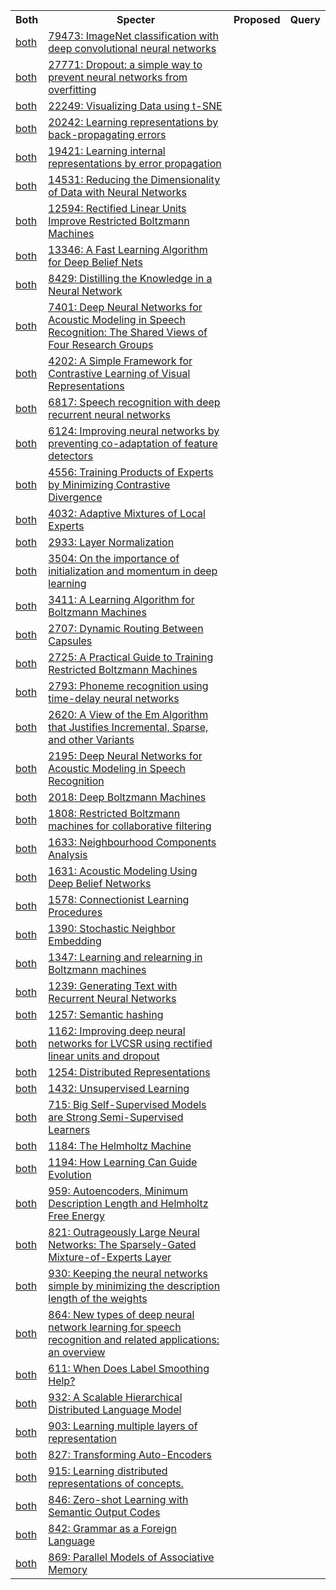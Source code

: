 <html><table><tr>
<th>Both</th>
<th>Specter</th>
<th>Proposed</th>
<th>Query</th>
</tr>
<tr>
<td><a href="both/195908774.md">both</a></td>
<td><a href="https://www.semanticscholar.org/paper/abd1c342495432171beb7ca8fd9551ef13cbd0ff">79473: ImageNet classification with deep convolutional neural networks</a></td>
</tr>
<tr>
<td><a href="both/6844431.md">both</a></td>
<td><a href="https://www.semanticscholar.org/paper/34f25a8704614163c4095b3ee2fc969b60de4698">27771: Dropout: a simple way to prevent neural networks from overfitting</a></td>
</tr>
<tr>
<td><a href="both/5855042.md">both</a></td>
<td><a href="https://www.semanticscholar.org/paper/1c46943103bd7b7a2c7be86859995a4144d1938b">22249: Visualizing Data using t-SNE</a></td>
</tr>
<tr>
<td><a href="both/205001834.md">both</a></td>
<td><a href="https://www.semanticscholar.org/paper/052b1d8ce63b07fec3de9dbb583772d860b7c769">20242: Learning representations by back-propagating errors</a></td>
</tr>
<tr>
<td><a href="both/62245742.md">both</a></td>
<td><a href="https://www.semanticscholar.org/paper/111fd833a4ae576cfdbb27d87d2f8fc0640af355">19421: Learning internal representations by error propagation</a></td>
</tr>
<tr>
<td><a href="both/1658773.md">both</a></td>
<td><a href="https://www.semanticscholar.org/paper/46eb79e5eec8a4e2b2f5652b66441e8a4c921c3e">14531: Reducing the Dimensionality of Data with Neural Networks</a></td>
</tr>
<tr>
<td><a href="both/15539264.md">both</a></td>
<td><a href="https://www.semanticscholar.org/paper/a538b05ebb01a40323997629e171c91aa28b8e2f">12594: Rectified Linear Units Improve Restricted Boltzmann Machines</a></td>
</tr>
<tr>
<td><a href="both/2309950.md">both</a></td>
<td><a href="https://www.semanticscholar.org/paper/8978cf7574ceb35f4c3096be768c7547b28a35d0">13346: A Fast Learning Algorithm for Deep Belief Nets</a></td>
</tr>
<tr>
<td><a href="both/7200347.md">both</a></td>
<td><a href="https://www.semanticscholar.org/paper/0c908739fbff75f03469d13d4a1a07de3414ee19">8429: Distilling the Knowledge in a Neural Network</a></td>
</tr>
<tr>
<td><a href="both/206485943.md">both</a></td>
<td><a href="https://www.semanticscholar.org/paper/31868290adf1c000c611dfc966b514d5a34e8d23">7401: Deep Neural Networks for Acoustic Modeling in Speech Recognition: The Shared Views of Four Research Groups</a></td>
</tr>
<tr>
<td><a href="both/211096730.md">both</a></td>
<td><a href="https://www.semanticscholar.org/paper/34733eaf66007516347a40ad5d9bbe1cc9dacb6b">4202: A Simple Framework for Contrastive Learning of Visual Representations</a></td>
</tr>
<tr>
<td><a href="both/206741496.md">both</a></td>
<td><a href="https://www.semanticscholar.org/paper/4177ec52d1b80ed57f2e72b0f9a42365f1a8598d">6817: Speech recognition with deep recurrent neural networks</a></td>
</tr>
<tr>
<td><a href="both/14832074.md">both</a></td>
<td><a href="https://www.semanticscholar.org/paper/1366de5bb112746a555e9c0cd00de3ad8628aea8">6124: Improving neural networks by preventing co-adaptation of feature detectors</a></td>
</tr>
<tr>
<td><a href="both/207596505.md">both</a></td>
<td><a href="https://www.semanticscholar.org/paper/9360e5ce9c98166bb179ad479a9d2919ff13d022">4556: Training Products of Experts by Minimizing Contrastive Divergence</a></td>
</tr>
<tr>
<td><a href="both/572361.md">both</a></td>
<td><a href="https://www.semanticscholar.org/paper/c8d90974c3f3b40fa05e322df2905fc16204aa56">4032: Adaptive Mixtures of Local Experts</a></td>
</tr>
<tr>
<td><a href="both/8236317.md">both</a></td>
<td><a href="https://www.semanticscholar.org/paper/97fb4e3d45bb098e27e0071448b6152217bd35a5">2933: Layer Normalization</a></td>
</tr>
<tr>
<td><a href="both/10940950.md">both</a></td>
<td><a href="https://www.semanticscholar.org/paper/aa7bfd2304201afbb19971ebde87b17e40242e91">3504: On the importance of initialization and momentum in deep learning</a></td>
</tr>
<tr>
<td><a href="both/12174018.md">both</a></td>
<td><a href="https://www.semanticscholar.org/paper/a0d16f0e99f7ce5e6fb70b1a68c685e9ad610657">3411: A Learning Algorithm for Boltzmann Machines</a></td>
</tr>
<tr>
<td><a href="both/3603485.md">both</a></td>
<td><a href="https://www.semanticscholar.org/paper/c4c06578f4870e4b126e6837907929f3c900b99f">2707: Dynamic Routing Between Capsules</a></td>
</tr>
<tr>
<td><a href="both/21145246.md">both</a></td>
<td><a href="https://www.semanticscholar.org/paper/e95d3934e51107da7610acd0b1bcb6551671f9f1">2725: A Practical Guide to Training Restricted Boltzmann Machines</a></td>
</tr>
<tr>
<td><a href="both/9563026.md">both</a></td>
<td><a href="https://www.semanticscholar.org/paper/cd62c9976534a6a2096a38244f6cbb03635a127e">2793: Phoneme recognition using time-delay neural networks</a></td>
</tr>
<tr>
<td><a href="both/17947141.md">both</a></td>
<td><a href="https://www.semanticscholar.org/paper/9f87a11a523e4680e61966e36ea2eac516096f23">2620: A View of the Em Algorithm that Justifies Incremental, Sparse, and other Variants</a></td>
</tr>
<tr>
<td><a href="both/7230302.md">both</a></td>
<td><a href="https://www.semanticscholar.org/paper/e33cbb25a8c7390aec6a398e36381f4f7770c283">2195: Deep Neural Networks for Acoustic Modeling in Speech Recognition</a></td>
</tr>
<tr>
<td><a href="both/877639.md">both</a></td>
<td><a href="https://www.semanticscholar.org/paper/85021c84383d18a7a4434d76dc8135fc6bdc0aa6">2018: Deep Boltzmann Machines</a></td>
</tr>
<tr>
<td><a href="both/7285098.md">both</a></td>
<td><a href="https://www.semanticscholar.org/paper/1626c940a64ad96a7ed53d7d6c0df63c6696956b">1808: Restricted Boltzmann machines for collaborative filtering</a></td>
</tr>
<tr>
<td><a href="both/8616518.md">both</a></td>
<td><a href="https://www.semanticscholar.org/paper/24c287d97982216c8f35c8d326dc2ec2d2475f3e">1633: Neighbourhood Components Analysis</a></td>
</tr>
<tr>
<td><a href="both/9530137.md">both</a></td>
<td><a href="https://www.semanticscholar.org/paper/d2b62f77cb2864e465aa60bca6c26bb1d2f84963">1631: Acoustic Modeling Using Deep Belief Networks</a></td>
</tr>
<tr>
<td><a href="both/7840452.md">both</a></td>
<td><a href="https://www.semanticscholar.org/paper/a57c6d627ffc667ae3547073876c35d6420accff">1578: Connectionist Learning Procedures</a></td>
</tr>
<tr>
<td><a href="both/20240.md">both</a></td>
<td><a href="https://www.semanticscholar.org/paper/14d46c6396837986bb4b9a14024cb64797b8c6c0">1390: Stochastic Neighbor Embedding</a></td>
</tr>
<tr>
<td><a href="both/58779360.md">both</a></td>
<td><a href="https://www.semanticscholar.org/paper/8592e46a5435d18bba70557846f47290b34c1aa5">1347: Learning and relearning in Boltzmann machines</a></td>
</tr>
<tr>
<td><a href="both/8843166.md">both</a></td>
<td><a href="https://www.semanticscholar.org/paper/e0e5dd8b206806372b3e20b9a2fbdbd0cf9ce1de">1239: Generating Text with Recurrent Neural Networks</a></td>
</tr>
<tr>
<td><a href="both/1501682.md">both</a></td>
<td><a href="https://www.semanticscholar.org/paper/cd5af41a81e7fc9588dc74f3831fb14daf2f8e2a">1257: Semantic hashing</a></td>
</tr>
<tr>
<td><a href="both/6299466.md">both</a></td>
<td><a href="https://www.semanticscholar.org/paper/1a3c74c7b11ad5635570932577cdde2a3f7a6a5c">1162: Improving deep neural networks for LVCSR using rectified linear units and dropout</a></td>
</tr>
<tr>
<td><a href="both/50027191.md">both</a></td>
<td><a href="https://www.semanticscholar.org/paper/3106e66537a0c8f53278e553bcb38f0b0992ec0e">1254: Distributed Representations</a></td>
</tr>
<tr>
<td><a href="both/568745.md">both</a></td>
<td><a href="https://www.semanticscholar.org/paper/d62bcde418144411068d5b09952090962fbc05f6">1432: Unsupervised Learning</a></td>
</tr>
<tr>
<td><a href="both/219721239.md">both</a></td>
<td><a href="https://www.semanticscholar.org/paper/3e7f5f4382ac6f9c4fef6197dd21abf74456acd1">715: Big Self-Supervised Models are Strong Semi-Supervised Learners</a></td>
</tr>
<tr>
<td><a href="both/1890561.md">both</a></td>
<td><a href="https://www.semanticscholar.org/paper/605402e235bd62437baf3c9ebefe77fb4d92ee95">1184: The Helmholtz Machine</a></td>
</tr>
<tr>
<td><a href="both/2937027.md">both</a></td>
<td><a href="https://www.semanticscholar.org/paper/f9197ff9fdabd2b78bfe0602365011c6699b0d66">1194: How Learning Can Guide Evolution</a></td>
</tr>
<tr>
<td><a href="both/2445072.md">both</a></td>
<td><a href="https://www.semanticscholar.org/paper/3dc3a0efe58eaf8564ca1965c0ffd23ec495b83f">959: Autoencoders, Minimum Description Length and Helmholtz Free Energy</a></td>
</tr>
<tr>
<td><a href="both/12462234.md">both</a></td>
<td><a href="https://www.semanticscholar.org/paper/510e26733aaff585d65701b9f1be7ca9d5afc586">821: Outrageously Large Neural Networks: The Sparsely-Gated Mixture-of-Experts Layer</a></td>
</tr>
<tr>
<td><a href="both/9346534.md">both</a></td>
<td><a href="https://www.semanticscholar.org/paper/25c9f33aceac6dcff357727cbe2faf145b01d13c">930: Keeping the neural networks simple by minimizing the description length of the weights</a></td>
</tr>
<tr>
<td><a href="both/13953660.md">both</a></td>
<td><a href="https://www.semanticscholar.org/paper/eb9243a3b98a819539ad57b7b4f05b969510d075">864: New types of deep neural network learning for speech recognition and related applications: an overview</a></td>
</tr>
<tr>
<td><a href="both/174802983.md">both</a></td>
<td><a href="https://www.semanticscholar.org/paper/f8de25118af2abc4c48afb947d6ec298e05ef1e5">611: When Does Label Smoothing Help?</a></td>
</tr>
<tr>
<td><a href="both/10097073.md">both</a></td>
<td><a href="https://www.semanticscholar.org/paper/a9fc84f8abe740cdc7ee82e69444d1d00dbe0ceb">932: A Scalable Hierarchical Distributed Language Model</a></td>
</tr>
<tr>
<td><a href="both/15066318.md">both</a></td>
<td><a href="https://www.semanticscholar.org/paper/0fe5c42e0821f6580eb8ab4c4261771f0d0472bd">903: Learning multiple layers of representation</a></td>
</tr>
<tr>
<td><a href="both/6138085.md">both</a></td>
<td><a href="https://www.semanticscholar.org/paper/20f0357688876fa4662f806f985779dce6e24f3c">827: Transforming Auto-Encoders</a></td>
</tr>
<tr>
<td><a href="both/53796860.md">both</a></td>
<td><a href="https://www.semanticscholar.org/paper/4ade4934db522fe6d634ff6f48887da46eedb4d1">915: Learning distributed representations of concepts.</a></td>
</tr>
<tr>
<td><a href="both/7490338.md">both</a></td>
<td><a href="https://www.semanticscholar.org/paper/0f6911bc1e6abee8bbf9dd3f8d54d40466429da7">846: Zero-shot Learning with Semantic Output Codes</a></td>
</tr>
<tr>
<td><a href="both/14223.md">both</a></td>
<td><a href="https://www.semanticscholar.org/paper/47570e7f63e296f224a0e7f9a0d08b0de3cbaf40">842: Grammar as a Foreign Language</a></td>
</tr>
<tr>
<td><a href="both/60643864.md">both</a></td>
<td><a href="https://www.semanticscholar.org/paper/a275138be4d3133ba2e9d1a7a014e0afcbb5d546">869: Parallel Models of Associative Memory</a></td>
</tr>
</table></html>

